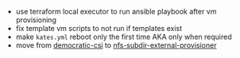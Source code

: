 - use terraform local executor to run ansible playbook after vm provisioning
- fix template vm scripts to not run if templates exist
- make `kates.yml` reboot only the first time AKA only when required
- move from [democratic-csi](https://github.com/democratic-csi/democratic-csi) to [nfs-subdir-external-provisioner](https://github.com/kubernetes-sigs/nfs-subdir-external-provisioner)
